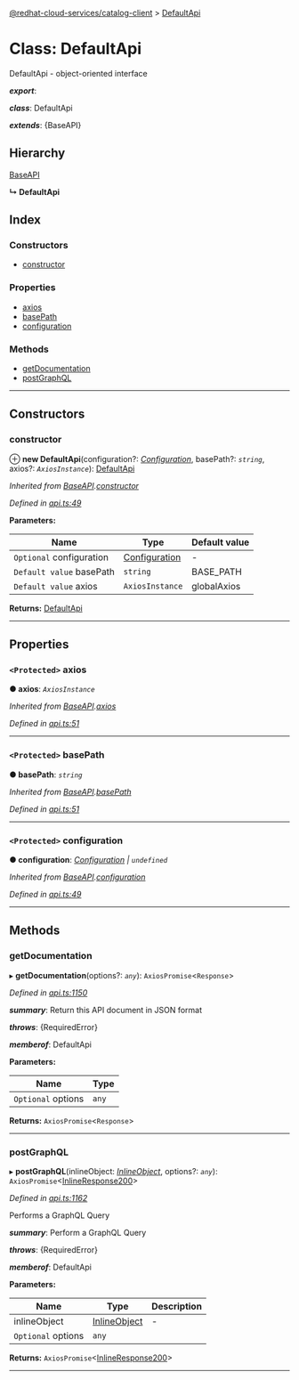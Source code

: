[@redhat-cloud-services/catalog-client](../README.md) > [DefaultApi](../classes/defaultapi.md)

# Class: DefaultApi

DefaultApi - object-oriented interface

*__export__*: 

*__class__*: DefaultApi

*__extends__*: {BaseAPI}

## Hierarchy

 [BaseAPI](baseapi.md)

**↳ DefaultApi**

## Index

### Constructors

* [constructor](defaultapi.md#constructor)

### Properties

* [axios](defaultapi.md#axios)
* [basePath](defaultapi.md#basepath)
* [configuration](defaultapi.md#configuration)

### Methods

* [getDocumentation](defaultapi.md#getdocumentation)
* [postGraphQL](defaultapi.md#postgraphql)

---

## Constructors

<a id="constructor"></a>

###  constructor

⊕ **new DefaultApi**(configuration?: *[Configuration](configuration.md)*, basePath?: *`string`*, axios?: *`AxiosInstance`*): [DefaultApi](defaultapi.md)

*Inherited from [BaseAPI](baseapi.md).[constructor](baseapi.md#constructor)*

*Defined in [api.ts:49](https://github.com/RedHatInsights/javascript-clients/blob/master/packages/catalog/api.ts#L49)*

**Parameters:**

| Name | Type | Default value |
| ------ | ------ | ------ |
| `Optional` configuration | [Configuration](configuration.md) | - |
| `Default value` basePath | `string` |  BASE_PATH |
| `Default value` axios | `AxiosInstance` |  globalAxios |

**Returns:** [DefaultApi](defaultapi.md)

___

## Properties

<a id="axios"></a>

### `<Protected>` axios

**● axios**: *`AxiosInstance`*

*Inherited from [BaseAPI](baseapi.md).[axios](baseapi.md#axios)*

*Defined in [api.ts:51](https://github.com/RedHatInsights/javascript-clients/blob/master/packages/catalog/api.ts#L51)*

___
<a id="basepath"></a>

### `<Protected>` basePath

**● basePath**: *`string`*

*Inherited from [BaseAPI](baseapi.md).[basePath](baseapi.md#basepath)*

*Defined in [api.ts:51](https://github.com/RedHatInsights/javascript-clients/blob/master/packages/catalog/api.ts#L51)*

___
<a id="configuration"></a>

### `<Protected>` configuration

**● configuration**: *[Configuration](configuration.md) \| `undefined`*

*Inherited from [BaseAPI](baseapi.md).[configuration](baseapi.md#configuration)*

*Defined in [api.ts:49](https://github.com/RedHatInsights/javascript-clients/blob/master/packages/catalog/api.ts#L49)*

___

## Methods

<a id="getdocumentation"></a>

###  getDocumentation

▸ **getDocumentation**(options?: *`any`*): `AxiosPromise`<`Response`>

*Defined in [api.ts:1150](https://github.com/RedHatInsights/javascript-clients/blob/master/packages/catalog/api.ts#L1150)*

*__summary__*: Return this API document in JSON format

*__throws__*: {RequiredError}

*__memberof__*: DefaultApi

**Parameters:**

| Name | Type |
| ------ | ------ |
| `Optional` options | `any` |

**Returns:** `AxiosPromise`<`Response`>

___
<a id="postgraphql"></a>

###  postGraphQL

▸ **postGraphQL**(inlineObject: *[InlineObject](../interfaces/inlineobject.md)*, options?: *`any`*): `AxiosPromise`<[InlineResponse200](../interfaces/inlineresponse200.md)>

*Defined in [api.ts:1162](https://github.com/RedHatInsights/javascript-clients/blob/master/packages/catalog/api.ts#L1162)*

Performs a GraphQL Query

*__summary__*: Perform a GraphQL Query

*__throws__*: {RequiredError}

*__memberof__*: DefaultApi

**Parameters:**

| Name | Type | Description |
| ------ | ------ | ------ |
| inlineObject | [InlineObject](../interfaces/inlineobject.md) |  \- |
| `Optional` options | `any` |

**Returns:** `AxiosPromise`<[InlineResponse200](../interfaces/inlineresponse200.md)>

___

